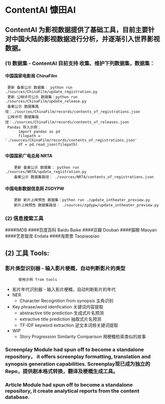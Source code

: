 # ContentAI 慷田AI

## ContentAI 为影视数据提供了基础工具，目前主要针对中国大陆的影视数据进行分析，并逐渐引入世界影视数据。

### (1) 数据集 - ContentAI 目前支持 收集、维护下列数据集，数据集：
#### 中国国家电影局 ChinaFilm
     更新 备案公示 数据集： python run ./sources/ChinaFilm/update_registration.py
     更新 公映许可公示 数据集：python run ./sources/ChinaFilm/update_release.py
     备案公示 数据集路径：./sources/ChinaFilm/records/contents_of_registrations.json
     公映许可 数据集路径：./sources/ChinaFilm/records/contents_of_releases.json
     Pandas 导入示例：
          import pandas as pd
          filepath = './sources/ChinaFilm/records/contents_of_registrations.json'
          df = pd.read_json(filepath)
        
#### 中国国家广电总局 NRTA
        更新 备案公示 数据集： python run ./sources/NRTA/update_registration.py
        备案公示 数据集路径： ./sources/NRTA/contents_of_registrations.json
  
#### 中国电影数据信息网 ZGDYPW
        更新 新片上映预告 数据集：python run ./update_intheater_preview.py
        新片上映预告 数据集路径： ./sources/zgdypw/update_intheater_preview.py

### (2) 信息搜索工具
####IMDB
####百度百科 Baidu Baike 
####豆瓣 Douban 
####猫眼 Maoyan 
####艺恩智库 Endata 
####淘票票 Taopiaopiao 

## (2) 工具 Tools:
### 影片类型识别器 - 输入影片梗概，自动判断影片的类型
          使用示例 from tools
  - 影片年代识别器 - 输入影片梗概，自动判断影片的年代
  - NER 
    - Character Recognition from synopsis 主角识别
  - Key phrase/word idenfication 关键词内容提取
    - abstractive title prediction 生成式片名预测
    - extractive title prediction 抽取式片名预测
    - TF-IDF keyword extraction 逆文本词频关键词提取
  - WIP
    - Story Progression Similarity Comparison 用梗概检索类似的故事

### Screenplay Module had spun off to become a standalone repository， it offers screenplay formatting, translation and synopsis generation capabilities. Screenplay现已成为独立的Repo，提供剧本格式转换，翻译及梗概生成工具。

### Article Module had spun off to become a standalone repository, it create analytical reports from the content database.
